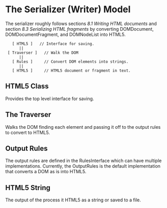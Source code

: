 # The Serializer (Writer) Model

The serializer roughly follows sections _8.1 Writing HTML documents_ and section
_8.3 Serializing HTML fragments_ by converting DOMDocument, DOMDocumentFragment,
and DOMNodeList into HTML5.

       [ HTML5 ]   // Interface for saving.
          ||
     [ Traverser ]   // Walk the DOM
          ||
       [ Rules ]     // Convert DOM elements into strings.
          ||
       [ HTML5 ]     // HTML5 document or fragment in text.



## HTML5 Class

Provides the top level interface for saving.

## The Traverser

Walks the DOM finding each element and passing it off to the output rules to
convert to HTML5.

## Output Rules

The output rules are defined in the RulesInterface which can have multiple
implementations. Currently, the OutputRules is the default implementation that
converts a DOM as is into HTML5.

## HTML5 String

The output of the process it HTML5 as a string or saved to a file.
